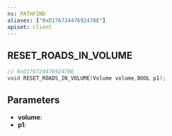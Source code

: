 ```yaml
---
ns: PATHFIND
aliases: ["0xD17672447692478E"]
apiset: client
---
```

## RESET_ROADS_IN_VOLUME

```c
// 0xD17672447692478E
void RESET_ROADS_IN_VOLUME(Volume volume,BOOL p1);
```


## Parameters
* **volume**:
* **p1**:



